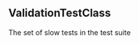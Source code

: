 ## <a id=Peeves.TestUtils.ValidationTestClass>ValidationTestClass</a>
The set of slow tests in the test suite



